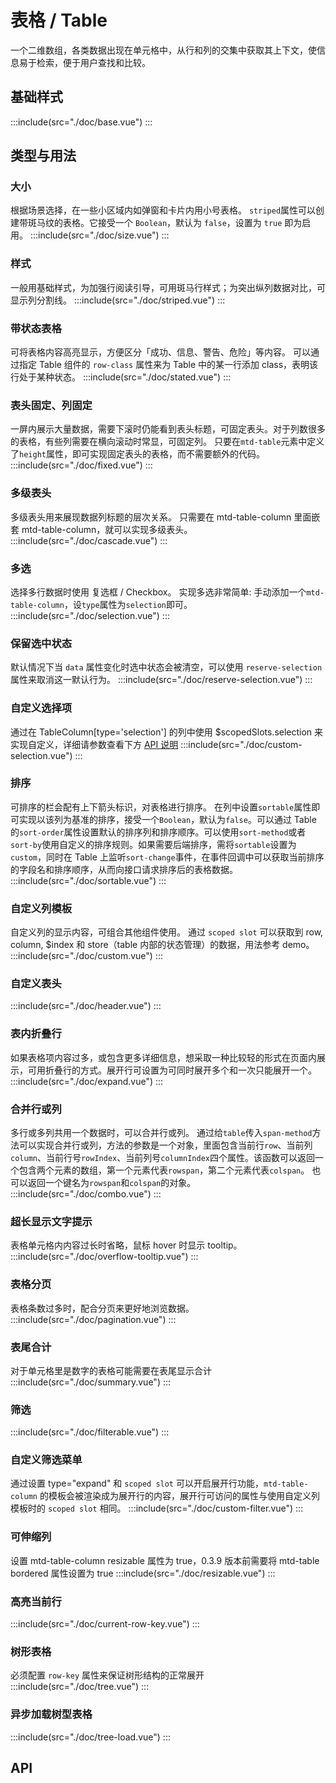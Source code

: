 <style>
  .mtd-table .warning {
    background: #fdf5e6;
  }

  .mtd-table .success {
    background: #f0f9eb;
  }

  .demo-table .name-wrapper {
    display: inline-block;
  }

  .demo-table .demo-table-expand {
    label {
      width: 90px;
      color: #99a9bf;
    }
    .mtd-form-item {
      margin-right: 0;
      margin-bottom: 0;
      width: 50%;
    }
  }
</style>

# 表格 / Table
一个二维数组，各类数据出现在单元格中，从行和列的交集中获取其上下文，使信息易于检索，便于用户查找和比较。

## 基础样式
:::include(src="./doc/base.vue")
:::

## 类型与用法
### 大小 <design-tag></design-tag>
根据场景选择，在一些小区域内如弹窗和卡片内用小号表格。
`striped`属性可以创建带斑马纹的表格。它接受一个 `Boolean`，默认为 `false`，设置为 `true` 即为启用。
:::include(src="./doc/size.vue")
:::

### 样式 <design-tag></design-tag>
一般用基础样式，为加强行阅读引导，可用斑马行样式；为突出纵列数据对比，可显示列分割线。
:::include(src="./doc/striped.vue")
:::

### 带状态表格
可将表格内容高亮显示，方便区分「成功、信息、警告、危险」等内容。
可以通过指定 Table 组件的 `row-class` 属性来为 Table 中的某一行添加 class，表明该行处于某种状态。
:::include(src="./doc/stated.vue")
:::

### 表头固定、列固定
一屏内展示大量数据，需要下滚时仍能看到表头标题，可固定表头。对于列数很多的表格，有些列需要在横向滚动时常显，可固定列。
只要在`mtd-table`元素中定义了`height`属性，即可实现固定表头的表格，而不需要额外的代码。
:::include(src="./doc/fixed.vue")
:::

### 多级表头
多级表头用来展现数据列标题的层次关系。
只需要在 mtd-table-column 里面嵌套 mtd-table-column，就可以实现多级表头。
:::include(src="./doc/cascade.vue")
:::

### 多选
选择多行数据时使用 复选框 / Checkbox。
实现多选非常简单: 手动添加一个`mtd-table-column`，设`type`属性为`selection`即可。
:::include(src="./doc/selection.vue")
:::

### 保留选中状态
默认情况下当 `data` 属性变化时选中状态会被清空，可以使用 `reserve-selection` 属性来取消这一默认行为。
:::include(src="./doc/reserve-selection.vue")
:::

### 自定义选择项
通过在 TableColumn[type='selection'] 的列中使用 $scopedSlots.selection 来实现自定义，详细请参数查看下方 [API 说明](http://mtdui.sankuai.com/mtd/vue/components/table#table-column-scoped-slot)
:::include(src="./doc/custom-selection.vue")
:::

### 排序
可排序的栏会配有上下箭头标识，对表格进行排序。
在列中设置`sortable`属性即可实现以该列为基准的排序，接受一个`Boolean`，默认为`false`。可以通过 Table 的`sort-order`属性设置默认的排序列和排序顺序。可以使用`sort-method`或者`sort-by`使用自定义的排序规则。如果需要后端排序，需将`sortable`设置为`custom`，同时在 Table 上监听`sort-change`事件，在事件回调中可以获取当前排序的字段名和排序顺序，从而向接口请求排序后的表格数据。
:::include(src="./doc/sortable.vue")
:::

### 自定义列模板
自定义列的显示内容，可组合其他组件使用。
通过 `scoped slot` 可以获取到 row, column, $index 和 store（table 内部的状态管理）的数据，用法参考 demo。
:::include(src="./doc/custom.vue")
:::

### 自定义表头
:::include(src="./doc/header.vue")
:::

### 表内折叠行
如果表格项内容过多，或包含更多详细信息，想采取一种比较轻的形式在页面内展示，可用折叠行的方式。展开行可设置为可同时展开多个和一次只能展开一个。
:::include(src="./doc/expand.vue")
:::


### 合并行或列
多行或多列共用一个数据时，可以合并行或列。
通过给`table`传入`span-method`方法可以实现合并行或列，方法的参数是一个对象，里面包含当前行`row`、当前列`column`、当前行号`rowIndex`、当前列号`columnIndex`四个属性。该函数可以返回一个包含两个元素的数组，第一个元素代表`rowspan`，第二个元素代表`colspan`。 也可以返回一个键名为`rowspan`和`colspan`的对象。
:::include(src="./doc/combo.vue")
:::

### 超长显示文字提示
表格单元格内内容过长时省略，鼠标 hover 时显示 tooltip。
:::include(src="./doc/overflow-tooltip.vue")
:::

### 表格分页
表格条数过多时，配合分页来更好地浏览数据。
:::include(src="./doc/pagination.vue")
:::

### 表尾合计
对于单元格里是数字的表格可能需要在表尾显示合计
:::include(src="./doc/summary.vue")
:::

### 筛选
:::include(src="./doc/filterable.vue")
:::

### 自定义筛选菜单
通过设置 type="expand" 和 `scoped slot` 可以开启展开行功能，`mtd-table-column` 的模板会被渲染成为展开行的内容，展开行可访问的属性与使用自定义列模板时的 `scoped slot` 相同。
:::include(src="./doc/custom-filter.vue")
:::

### 可伸缩列
设置 mtd-table-column resizable 属性为 true，0.3.9 版本前需要将 mtd-table bordered 属性设置为 true
:::include(src="./doc/resizable.vue")
:::

### 高亮当前行
:::include(src="./doc/current-row-key.vue")
:::

### 树形表格
必须配置 `row-key` 属性来保证树形结构的正常展开
:::include(src="./doc/tree.vue")
:::

### 异步加载树型表格
:::include(src="./doc/tree-load.vue")
:::


## API
<api-doc name="Table" :doc="require('./api.json')"></api-doc>
<api-doc name="TableColumn" :doc="require('../table-column/api.json')"></api-doc>
